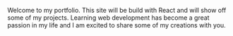 Welcome to my portfolio. This site will be build with React and will show off some of my projects. Learning web development has become a great passion in my life and I am excited to share some of my creations with you.

